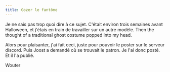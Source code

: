 ```yaml
---
title: Gozer le fantôme
---
```


Je ne sais pas trop quoi dire à ce sujet. C'était environ trois semaines avant Halloween, et j'étais en train de travailler sur un autre modèle. Then the thought of a traditional ghost costume popped into my head.

Alors pour plaisanter, j'ai fait ceci, juste pour pouvoir le poster sur le serveur discord. Puis Joost a demandé où se trouvait le patron. Je l'ai donc posté. Et il l'a publié.

Wouter

<br />
<DesignInfo design='gozer' docs />
